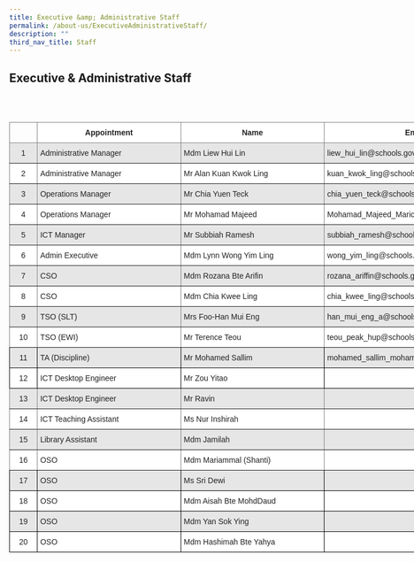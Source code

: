 ```yaml
---
title: Executive &amp; Administrative Staff
permalink: /about-us/ExecutiveAdministrativeStaff/
description: ""
third_nav_title: Staff
---
```

## Executive &amp; Administrative Staff
<br>
<br>
<style type="text/css">
.tg  {border-collapse:collapse;border-spacing:0;}
.tg td{border-color:black;border-style:solid;border-width:1px;font-family:Arial, sans-serif;font-size:14px;
  overflow:hidden;padding:10px 5px;word-break:normal;}
.tg th{border-color:black;border-style:solid;border-width:1px;font-family:Arial, sans-serif;font-size:14px;
  font-weight:normal;overflow:hidden;padding:10px 5px;word-break:normal;}
.tg .tg-h5mn{background-color:#E6E6E6;color:#222;text-align:left;vertical-align:middle}
.tg .tg-6nwc{background-color:#E6E6E6;border-color:inherit;color:#222;text-align:left;vertical-align:middle}
.tg .tg-c3ow{border-color:inherit;text-align:center;vertical-align:top}
.tg .tg-8d3w{background-color:#FFF;border-color:inherit;color:#222;font-weight:bold;text-align:center;vertical-align:top}
.tg .tg-9njq{background-color:#E6E6E6;border-color:inherit;color:#222;text-align:center;vertical-align:middle}
.tg .tg-gktn{background-color:#FFF;border-color:inherit;color:#222;text-align:center;vertical-align:middle}
.tg .tg-k81l{background-color:#FFF;border-color:inherit;color:#222;text-align:left;vertical-align:middle}
.tg .tg-gj5f{background-color:#E6E6E6;color:#222;text-align:center;vertical-align:middle}
.tg .tg-a3j2{background-color:#FFF;color:#222;text-align:center;vertical-align:middle}
.tg .tg-1ppo{background-color:#FFF;color:#222;text-align:left;vertical-align:middle}
</style>
<table class="tg" style="undefined;table-layout: fixed; width: 900px">
<colgroup>
<col style="width: 50px">
<col style="width: 260px">
<col style="width: 260px">
<col style="width: 330px">
</colgroup>
<thead>
  <tr>
    <th class="tg-c3ow"></th>
    <th class="tg-8d3w"><span style="font-weight:bold">Appointment</span></th>
    <th class="tg-8d3w"><span style="font-weight:bold">Name</span></th>
    <th class="tg-8d3w"><span style="font-weight:bold">Email</span></th>
  </tr>
</thead>
<tbody>
  <tr>
    <td class="tg-9njq">1</td>
    <td class="tg-6nwc">Administrative Manager</td>
    <td class="tg-6nwc">Mdm Liew Hui Lin</td>
    <td class="tg-6nwc">liew_hui_lin@schools.gov.sg</td>
  </tr>
  <tr>
    <td class="tg-gktn">2</td>
    <td class="tg-k81l">Administrative Manager</td>
    <td class="tg-k81l">Mr Alan Kuan Kwok Ling</td>
    <td class="tg-k81l">kuan_kwok_ling@schools.gov.sg</td>
  </tr>
  <tr>
    <td class="tg-9njq">3</td>
    <td class="tg-6nwc">Operations Manager</td>
    <td class="tg-6nwc">Mr Chia Yuen Teck</td>
    <td class="tg-6nwc">chia_yuen_teck@schools.gov.sg</td>
  </tr>
  <tr>
    <td class="tg-gktn">4</td>
    <td class="tg-k81l">Operations Manager</td>
    <td class="tg-k81l">Mr Mohamad Majeed</td>
    <td class="tg-k81l">Mohamad_Majeed_Marican@schools.gov.sg</td>
  </tr>
  <tr>
    <td class="tg-9njq">5</td>
    <td class="tg-6nwc">ICT Manager</td>
    <td class="tg-6nwc">Mr Subbiah Ramesh</td>
    <td class="tg-6nwc">subbiah_ramesh@schools.gov.sg</td>
  </tr>
  <tr>
    <td class="tg-gktn">6</td>
    <td class="tg-k81l">Admin Executive</td>
    <td class="tg-k81l">Mdm Lynn Wong Yim Ling</td>
    <td class="tg-k81l">wong_yim_ling@schools.gov.sg</td>
  </tr>
  <tr>
    <td class="tg-9njq">7</td>
    <td class="tg-6nwc">CSO</td>
    <td class="tg-6nwc">Mdm Rozana Bte Arifin</td>
    <td class="tg-6nwc">rozana_ariffin@schools.gov.sg</td>
  </tr>
  <tr>
    <td class="tg-gktn">8</td>
    <td class="tg-k81l">CSO</td>
    <td class="tg-k81l">Mdm Chia Kwee Ling</td>
    <td class="tg-k81l">chia_kwee_ling@schools.gov.sg</td>
  </tr>
  <tr>
    <td class="tg-9njq">9</td>
    <td class="tg-6nwc">TSO (SLT)</td>
    <td class="tg-6nwc">Mrs Foo-Han Mui Eng</td>
    <td class="tg-6nwc">han_mui_eng_a@schools.gov.sg</td>
  </tr>
  <tr>
    <td class="tg-gktn">10</td>
    <td class="tg-k81l">TSO (EWI)</td>
    <td class="tg-k81l">Mr Terence Teou</td>
    <td class="tg-k81l">teou_peak_hup@schools.gov.sg</td>
  </tr>
  <tr>
    <td class="tg-gj5f">11</td>
    <td class="tg-h5mn">TA (Discipline) </td>
    <td class="tg-h5mn">Mr Mohamed Sallim</td>
    <td class="tg-h5mn">mohamed_sallim_mohamed_yus@moe.edu.sg</td>
  </tr>
  <tr>
    <td class="tg-a3j2">12</td>
    <td class="tg-1ppo">ICT Desktop Engineer</td>
    <td class="tg-1ppo">Mr Zou Yitao</td>
    <td class="tg-1ppo"> </td>
  </tr>
  <tr>
    <td class="tg-9njq">13</td>
    <td class="tg-6nwc">ICT Desktop Engineer</td>
    <td class="tg-6nwc">Mr Ravin</td>
    <td class="tg-6nwc"> </td>
  </tr>
  <tr>
    <td class="tg-gktn">14</td>
    <td class="tg-k81l">ICT Teaching Assistant</td>
    <td class="tg-k81l">Ms Nur Inshirah</td>
    <td class="tg-k81l"> </td>
  </tr>
  <tr>
    <td class="tg-9njq">15</td>
    <td class="tg-6nwc">Library Assistant</td>
    <td class="tg-6nwc">Mdm Jamilah</td>
    <td class="tg-6nwc"> </td>
  </tr>
  <tr>
    <td class="tg-gktn">16</td>
    <td class="tg-k81l">OSO</td>
    <td class="tg-k81l">Mdm Mariammal (Shanti)</td>
    <td class="tg-k81l"> </td>
  </tr>
  <tr>
    <td class="tg-gj5f">17</td>
    <td class="tg-h5mn">OSO</td>
    <td class="tg-h5mn">Ms Sri Dewi</td>
    <td class="tg-h5mn"> </td>
  </tr>
  <tr>
    <td class="tg-a3j2">18</td>
    <td class="tg-1ppo">OSO</td>
    <td class="tg-1ppo">Mdm Aisah Bte MohdDaud</td>
    <td class="tg-1ppo"> </td>
  </tr>
  <tr>
    <td class="tg-gj5f">19</td>
    <td class="tg-h5mn">OSO</td>
    <td class="tg-h5mn">Mdm Yan Sok Ying</td>
    <td class="tg-h5mn"> </td>
  </tr>
  <tr>
    <td class="tg-a3j2">20</td>
    <td class="tg-1ppo">OSO</td>
    <td class="tg-1ppo">Mdm Hashimah Bte Yahya</td>
    <td class="tg-1ppo"> </td>
  </tr>
</tbody>
</table>